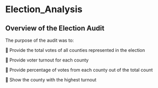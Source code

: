 # Election_Analysis
## Overview of the Election Audit
  The purpose of the audit was to:
  
  :slightly_smiling_face: Provide the total votes of all counties represented in the election
    
  :slightly_smiling_face: Provide voter turnout for each county
    
  :slightly_smiling_face: Provide percentage of votes from each county out of the total count
    
  :slightly_smiling_face: Show the county with the highest turnout
